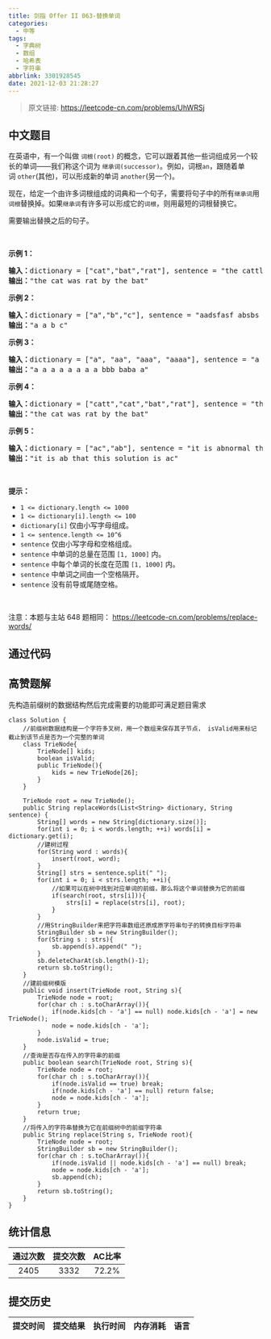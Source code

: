 ```yaml
---
title: 剑指 Offer II 063-替换单词
categories:
  - 中等
tags:
  - 字典树
  - 数组
  - 哈希表
  - 字符串
abbrlink: 3301928545
date: 2021-12-03 21:28:27
---
```


> 原文链接: https://leetcode-cn.com/problems/UhWRSj




## 中文题目
<div><p>在英语中，有一个叫做&nbsp;<code>词根(root)</code> 的概念，它可以跟着其他一些词组成另一个较长的单词&mdash;&mdash;我们称这个词为&nbsp;<code>继承词(successor)</code>。例如，词根<code>an</code>，跟随着单词&nbsp;<code>other</code>(其他)，可以形成新的单词&nbsp;<code>another</code>(另一个)。</p>

<p>现在，给定一个由许多词根组成的词典和一个句子，需要将句子中的所有<code>继承词</code>用<code>词根</code>替换掉。如果<code>继承词</code>有许多可以形成它的<code>词根</code>，则用最短的词根替换它。</p>

<p>需要输出替换之后的句子。</p>

<p>&nbsp;</p>

<p><strong>示例 1：</strong></p>

<pre>
<strong>输入：</strong>dictionary = [&quot;cat&quot;,&quot;bat&quot;,&quot;rat&quot;], sentence = &quot;the cattle was rattled by the battery&quot;
<strong>输出：</strong>&quot;the cat was rat by the bat&quot;
</pre>

<p><strong>示例 2：</strong></p>

<pre>
<strong>输入：</strong>dictionary = [&quot;a&quot;,&quot;b&quot;,&quot;c&quot;], sentence = &quot;aadsfasf absbs bbab cadsfafs&quot;
<strong>输出：</strong>&quot;a a b c&quot;
</pre>

<p><strong>示例 3：</strong></p>

<pre>
<strong>输入：</strong>dictionary = [&quot;a&quot;, &quot;aa&quot;, &quot;aaa&quot;, &quot;aaaa&quot;], sentence = &quot;a aa a aaaa aaa aaa aaa aaaaaa bbb baba ababa&quot;
<strong>输出：</strong>&quot;a a a a a a a a bbb baba a&quot;
</pre>

<p><strong>示例 4：</strong></p>

<pre>
<strong>输入：</strong>dictionary = [&quot;catt&quot;,&quot;cat&quot;,&quot;bat&quot;,&quot;rat&quot;], sentence = &quot;the cattle was rattled by the battery&quot;
<strong>输出：</strong>&quot;the cat was rat by the bat&quot;
</pre>

<p><strong>示例 5：</strong></p>

<pre>
<strong>输入：</strong>dictionary = [&quot;ac&quot;,&quot;ab&quot;], sentence = &quot;it is abnormal that this solution is accepted&quot;
<strong>输出：</strong>&quot;it is ab that this solution is ac&quot;
</pre>

<p>&nbsp;</p>

<p><strong>提示：</strong></p>

<ul>
	<li><code>1 &lt;= dictionary.length&nbsp;&lt;= 1000</code></li>
	<li><code>1 &lt;= dictionary[i].length &lt;= 100</code></li>
	<li><code>dictionary[i]</code>&nbsp;仅由小写字母组成。</li>
	<li><code>1 &lt;= sentence.length &lt;= 10^6</code></li>
	<li><code>sentence</code>&nbsp;仅由小写字母和空格组成。</li>
	<li><code>sentence</code> 中单词的总量在范围 <code>[1, 1000]</code> 内。</li>
	<li><code>sentence</code> 中每个单词的长度在范围 <code>[1, 1000]</code> 内。</li>
	<li><code>sentence</code> 中单词之间由一个空格隔开。</li>
	<li><code>sentence</code>&nbsp;没有前导或尾随空格。</li>
</ul>

<p>&nbsp;</p>

<p><meta charset="UTF-8" />注意：本题与主站 648&nbsp;题相同：&nbsp;<a href="https://leetcode-cn.com/problems/replace-words/">https://leetcode-cn.com/problems/replace-words/</a></p>
</div>

## 通过代码
<RecoDemo>
</RecoDemo>


## 高赞题解
先构造前缀树的数据结构然后完成需要的功能即可满足题目需求
```
class Solution {
    //前缀树数据结构是一个字符多叉树，用一个数组来保存其子节点， isValid用来标记截止到该节点是否为一个完整的单词
    class TrieNode{
        TrieNode[] kids;
        boolean isValid;
        public TrieNode(){
            kids = new TrieNode[26];
        }
    }

    TrieNode root = new TrieNode();
    public String replaceWords(List<String> dictionary, String sentence) {
        String[] words = new String[dictionary.size()];
        for(int i = 0; i < words.length; ++i) words[i] = dictionary.get(i);
        //建树过程
        for(String word : words){
            insert(root, word);
        }
        String[] strs = sentence.split(" ");
        for(int i = 0; i < strs.length; ++i){
            //如果可以在树中找到对应单词的前缀，那么将这个单词替换为它的前缀
            if(search(root, strs[i])){
                strs[i] = replace(strs[i], root);
            }
        }
        //用StringBuilder来把字符串数组还原成原字符串句子的转换目标字符串
        StringBuilder sb = new StringBuilder();
        for(String s : strs){
            sb.append(s).append(" ");
        }
        sb.deleteCharAt(sb.length()-1);
        return sb.toString();
    }
    //建前缀树模版
    public void insert(TrieNode root, String s){
        TrieNode node = root;
        for(char ch : s.toCharArray()){
            if(node.kids[ch - 'a'] == null) node.kids[ch - 'a'] = new TrieNode();
            node = node.kids[ch - 'a'];
        }
        node.isValid = true;
    }
    //查询是否存在传入的字符串的前缀
    public boolean search(TrieNode root, String s){
        TrieNode node = root;
        for(char ch : s.toCharArray()){
            if(node.isValid == true) break;
            if(node.kids[ch - 'a'] == null) return false;
            node = node.kids[ch - 'a'];
        }
        return true;
    }
    //将传入的字符串替换为它在前缀树中的前缀字符串
    public String replace(String s, TrieNode root){
        TrieNode node = root;
        StringBuilder sb = new StringBuilder();
        for(char ch : s.toCharArray()){
            if(node.isValid || node.kids[ch - 'a'] == null) break;
            node = node.kids[ch - 'a'];
            sb.append(ch);
        }
        return sb.toString();
    }
}
```


## 统计信息
| 通过次数 | 提交次数 | AC比率 |
| :------: | :------: | :------: |
|    2405    |    3332    |   72.2%   |

## 提交历史
| 提交时间 | 提交结果 | 执行时间 |  内存消耗  | 语言 |
| :------: | :------: | :------: | :--------: | :--------: |
